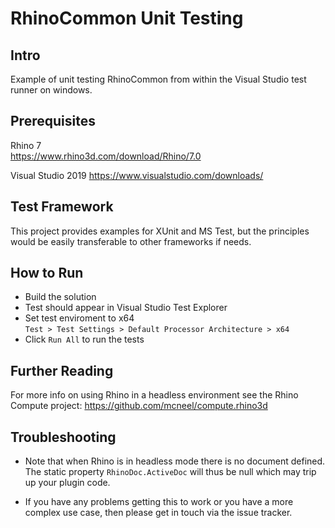 # RhinoCommon Unit Testing

## Intro
Example of unit testing RhinoCommon from within the Visual Studio test runner on windows.

## Prerequisites
Rhino 7  
https://www.rhino3d.com/download/Rhino/7.0

Visual Studio 2019
https://www.visualstudio.com/downloads/

## Test Framework
This project provides examples for XUnit and MS Test,
but the principles would be easily transferable to other frameworks if needs.

## How to Run
- Build the solution
- Test should appear in Visual Studio Test Explorer
- Set test enviroment to x64  
  `Test > Test Settings > Default Processor Architecture > x64`
- Click `Run All` to run the tests

## Further Reading
For more info on using Rhino in a headless environment see the Rhino Compute project:
https://github.com/mcneel/compute.rhino3d

## Troubleshooting
- Note that when Rhino is in headless mode there is no document defined. 
The static property `RhinoDoc.ActiveDoc` will thus be null which may trip up your plugin code.

- If you have any problems getting this to work or you have a more complex use case, 
then please get in touch via the issue tracker.
